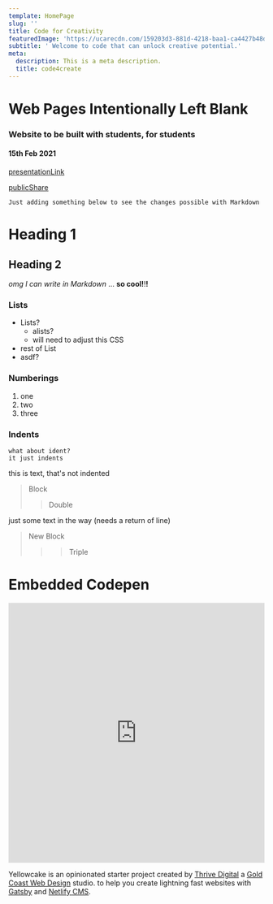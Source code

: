 ```yaml
---
template: HomePage
slug: ''
title: Code for Creativity
featuredImage: 'https://ucarecdn.com/159203d3-881d-4218-baa1-ca4427b48d0d/'
subtitle: ' Welcome to code that can unlock creative potential.'
meta:
  description: This is a meta description.
  title: code4create
---
```


# Web Pages Intentionally Left Blank
### Website to be built with students, for students
#### 15th Feb 2021

 


[presentationLink](https://1drv.ms/b/s!AnjRzRZrsottlrgrgshMfX6gXuD4cg?e=Wo98F0)

 [publicShare](https://1drv.ms/u/s!AnjRzRZrsottlrgqE4l9Rdhzoyasng?e=UWOesI)


 

    Just adding something below to see the changes possible with Markdown


# Heading 1

## Heading 2
_omg I can write in Markdown_ ... __so cool!__!__!__

### Lists
- Lists?
  - alists?
  - will need to adjust this CSS
- rest of List
- asdf?

### Numberings
1. one
1. two
1. three

### Indents
    what about ident?
    it just indents

this is text, that's not indented

> Block
>> Double

just some text in the way (needs a return of line)

> New Block
>>> Triple


# Embedded Codepen
<iframe height="512" style="width: 100%;" scrolling="no" title="#6 in 2021 / CSS Animation" src="https://codepen.io/toshiya-marukubo/embed/RwGBrwm?height=265&theme-id=dark&default-tab=css,result" frameborder="no" loading="lazy" allowtransparency="true" allowfullscreen="true">
  See the Pen <a href='https://codepen.io/toshiya-marukubo/pen/RwGBrwm'>#6 in 2021 / CSS Animation</a> by Toshiya Marukubo
  (<a href='https://codepen.io/toshiya-marukubo'>@toshiya-marukubo</a>) on <a href='https://codepen.io'>CodePen</a>.
</iframe>


Yellowcake is an opinionated starter project created by [Thrive Digital](https://thriveweb.com.au/) a [Gold Coast Web Design](https://thriveweb.com.au/) studio. to help you create lightning fast websites with [Gatsby](https://gatsbyjs.org) and [Netlify CMS](https://netlifycms.org).

<!---
View the [project overview](https://thriveweb.com.au/the-lab/yellowcake-gatsby-react-js-starter-project/) and the [docs](https://github.com/thriveweb/yellowcake/blob/master/README.md).

# Features

- **[Gatsby](https://gatsbyjs.org)** static site generator
- **[Netlify CMS](https://github.com/netlify/netlify-cms)** for content management
- Dynamic menus and forms
- **[Mailchimp](http://mailchimp.com)** and **[Uploadcare](https://uploadcare.com)** integrations
- Fully responsive layout for mobile and widescreen browsing
- Blog searching and paging functionality
- Seamless image and content sliders

## Get started

View the [Netlify CMS Docs](https://www.netlifycms.org/docs/) and the [Netlify CMS Repo](https://github.com/netlify/netlify-cms).

[![Deploy to Netlify](https://www.netlify.com/img/deploy/button.svg)](https://app.netlify.com/start/deploy?repository=https://github.com/thriveweb/yellowcake&stack=cms)
-->